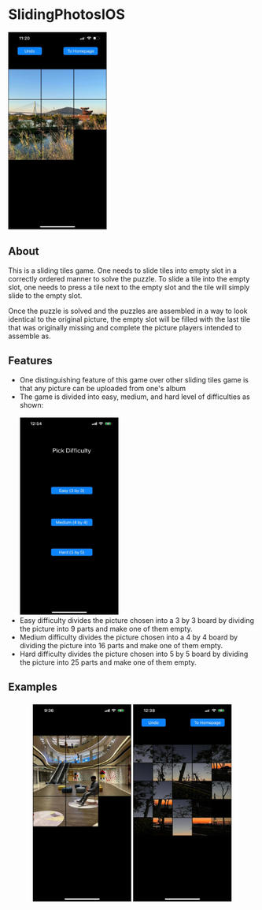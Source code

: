 # SlidingPhotosIOS

<img src="assets/sliding_photos_0.jpg" width="200" height="400">

## About

This is a sliding tiles game. One needs to slide tiles into empty slot in a correctly ordered manner to solve the puzzle. To slide a tile into the empty slot, one needs to press a tile next to the empty slot and the tile will simply slide to the empty slot.

Once the puzzle is solved and the puzzles are assembled in a way to look identical to the original picture, the empty slot will be filled with the last tile that was originally missing and complete the picture players intended to assemble as.

## Features
- One distinguishing feature of this game over other sliding tiles game is that any picture can be uploaded from one's album
- The game is divided into easy, medium, and hard level of difficulties as shown: <br/> <br/> <img src="assets/sliding_photos_4.jpg" width="200" height="400">  <br/>
- Easy difficulty divides the picture chosen into a 3 by 3 board by dividing the picture into 9 parts and make one of them empty.
- Medium difficulty divides the picture chosen into a 4 by 4 board by dividing the picture into 16 parts and make one of them empty.
- Hard difficulty divides the picture chosen into 5 by 5 board by dividing the picture into 25 parts and make one of them empty.

## Examples

<h3 align="center">
  <img src="assets/sliding_photos_1.jpg" width="200" height="400">
  <img src="assets/sliding_photos_3.jpg" width="200" height="400">
</h3>
